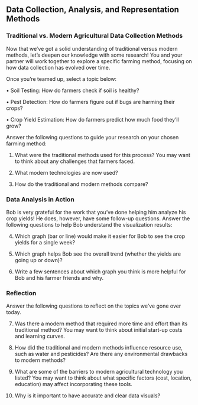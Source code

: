 ## Data Collection, Analysis, and Representation Methods

### Traditional vs. Modern Agricultural Data Collection Methods

Now that we’ve got a solid understanding of traditional versus modern methods, let’s deepen our knowledge with some research! You and your partner will work together to explore a specific farming method, focusing on how data collection has evolved over time.

Once you’re teamed up, select a topic below:

•	Soil Testing: How do farmers check if soil is healthy? 

•	Pest Detection: How do farmers figure out if bugs are harming their crops? 

•	Crop Yield Estimation: How do farmers predict how much food they’ll grow?

Answer the following questions to guide your research on your chosen farming method:

1.	What were the traditional methods used for this process? You may want to think about any challenges that farmers faced.

2.	What modern technologies are now used?

3.	How do the traditional and modern methods compare?

### Data Analysis in Action

Bob is very grateful for the work that you’ve done helping him analyze his crop yields! He does, however, have some follow-up questions.
Answer the following questions to help Bob understand the visualization results:

4.	Which graph (bar or line) would make it easier for Bob to see the crop yields for a single week?



5.	Which graph helps Bob see the overall trend (whether the yields are going up or down)?



6.	Write a few sentences about which graph you think is more helpful for Bob and his farmer friends and why.


### Reflection

Answer the following questions to reflect on the topics we’ve gone over today.

7.	Was there a modern method that required more time and effort than its traditional method? You may want to think about initial start-up costs and learning curves.

8.	How did the traditional and modern methods influence resource use, such as water and pesticides? Are there any environmental drawbacks to modern methods?


9.	What are some of the barriers to modern agricultural technology you listed? You may want to think about what specific factors (cost, location, education) may affect incorporating these tools.

10.	Why is it important to have accurate and clear data visuals?

